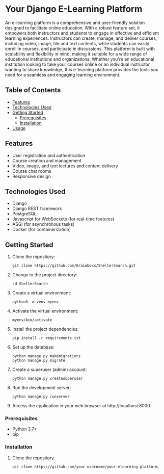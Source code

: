 # Your Django E-Learning Platform

An e-learning platform is a comprehensive and user-friendly solution designed to facilitate online education. With a robust feature set, it empowers both instructors and students to engage in effective and efficient learning experiences. Instructors can create, manage, and deliver courses, including video, image, file and text contents, while students can easily enroll in courses, and participate in discussions. This platform is built with scalability and flexibility in mind, making it suitable for a wide range of educational institutions and organizations. Whether you're an educational institution looking to take your courses online or an individual instructor wanting to share knowledge, this e-learning platform provides the tools you need for a seamless and engaging learning environment.

## Table of Contents
- [Features](#features)
- [Technologies Used](#technologies-used)
- [Getting Started](#getting-started)
  - [Prerequisites](#prerequisites)
  - [Installation](#installation)
- [Usage](#usage)


## Features

- User registration and authentication
- Course creation and management
- Video, image, and text lectures and content delivery
- Course chat rooms
- Responsive design

## Technologies Used

- Django
- Django REST framework
- PostgreSQL
- Javascript for WebSockets (for real-time features)
- ASGI (for asynchronous tasks)
- Docker (for containerization)

## Getting Started

1. Clone the repository:
   ```
   git clone https://github.com/Brainboxx/ShelterSearch.git
   ```
3. Change to the project directory:
   ```
   cd ShelterSearch
   ```
5. Create a virtual environment:
   ```
   python3 -m venv myenv
   ```
7. Activate the virtual environment:
   ```
   myenv/bin/activate
   ```
9. Install the project dependencies:
    ```
    pip install -r requirements.txt
    ```
11. Set up the database:
    ```
    python manage.py makemigrations
    python manage.py migrate
    ```
13. Create a superuser (admin) account:
    ```
    python manage.py createsuperuser
    ```
15. Run the development server:
    ```
    python manage.py runserver
    ```
17. Access the application in your web browser at http://localhost:8000.

### Prerequisites

- Python 3.7+
- pip

### Installation

1. Clone the repository.

   ```sh
   git clone https://github.com/your-username/your-elearning-platform.git




